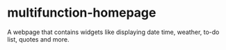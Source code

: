 # multifunction-homepage
A webpage that contains widgets like displaying date time, weather, to-do list, quotes and more.
